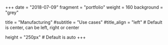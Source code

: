 +++
date = "2018-07-09"
fragment = "portfolio"
weight = 160
background = "grey"

title = "Manufacturing"
#subtitle = "Use cases"
#title_align = "left" # Default is center, can be left, right or center

height = "250px" # Default is auto
+++
